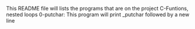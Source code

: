This README file will lists the programs that are on the project C-Funtions, nested loops
0-putchar: This program will print _putchar followed by a new line
